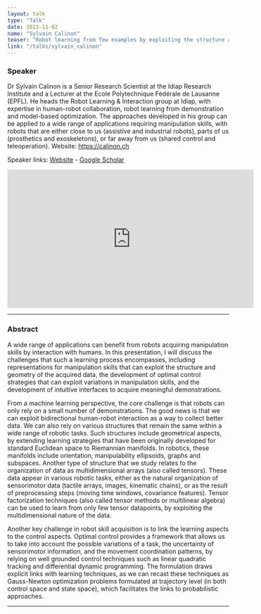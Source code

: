 ```yaml
---
layout: talk
type: "Talk"
date: 2022-11-02
name: "Sylvain Calinon"
teaser: "Robot learning from few examples by exploiting the structure and geometry of data"
link: "/talks/sylvain_calinon" 
---
```


### Speaker
Dr Sylvain Calinon is a Senior Research Scientist at the Idiap Research Institute and a Lecturer at the Ecole Polytechnique Fédérale de Lausanne (EPFL). He heads the Robot Learning & Interaction group at Idiap, with expertise in human-robot collaboration, robot learning from demonstration and model-based optimization. The approaches developed in his group can be applied to a wide range of applications requiring manipulation skills, with robots that are either close to us (assistive and industrial robots), parts of us (prosthetics and exoskeletons), or far away from us (shared control and teleoperation). Website: https://calinon.ch 

Speaker links: [Website](https://calinon.ch/) - [Google Scholar](https://scholar.google.com/citations?user=t7VnipMAAAAJ&hl=en)


<iframe width="560" height="315" src="https://www.youtube.com/embed/zpSQTsJemg8" title="YouTube video player" frameborder="0" allow="accelerometer; autoplay; clipboard-write; encrypted-media; gyroscope; picture-in-picture" allowfullscreen></iframe>

---
### Abstract

A wide range of applications can benefit from robots acquiring manipulation skills by interaction with humans. In this presentation, I will discuss the challenges that such a learning process encompasses, including representations for manipulation skills that can exploit the structure and geometry of the acquired data, the development of optimal control strategies that can exploit variations in manipulation skills, and the development of intuitive interfaces to acquire meaningful demonstrations.

From a machine learning perspective, the core challenge is that robots can only rely on a small number of demonstrations. The good news is that we can exploit bidirectional human-robot interaction as a way to collect better data. We can also rely on various structures that remain the same within a wide range of robotic tasks. Such structures include geometrical aspects, by extending learning strategies that have been originally developed for standard Euclidean space to Riemannian manifolds. In robotics, these manifolds include orientation, manipulability ellipsoids, graphs and subspaces. Another type of structure that we study relates to the organization of data as multidimensional arrays (also called tensors). These data appear in various robotic tasks, either as the natural organization of sensorimotor data (tactile arrays, images, kinematic chains), or as the result of preprocessing steps (moving time windows, covariance features). Tensor factorization techniques (also called tensor methods or multilinear algebra) can be used to learn from only few tensor datapoints, by exploiting the multidimensional nature of the data.

Another key challenge in robot skill acquisition is to link the learning aspects to the control aspects. Optimal control provides a framework that allows us to take into account the possible variations of a task, the uncertainty of sensorimotor information, and the movement coordination patterns, by relying on well grounded control techniques such as linear quadratic tracking and differential dynamic programming. The formulation draws explicit links with learning techniques, as we can recast these techniques as Gauss-Newton optimization problems formulated at trajectory level (in both control space and state space), which facilitates the links to probabilistic approaches.

---
